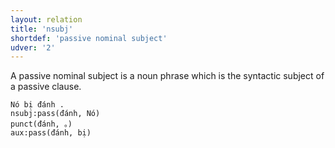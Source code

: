 ```yaml
---
layout: relation
title: 'nsubj'
shortdef: 'passive nominal subject'
udver: '2'
---
```


A passive nominal subject is a noun phrase which is the syntactic subject of a passive clause.

~~~ sdparse
Nó bị đánh .
nsubj:pass(đánh, Nó)
punct(đánh, 。)
aux:pass(đánh, bị)
~~~

<!-- Interlanguage links updated Ne 5. května 2024, 18:21:29 CEST -->
